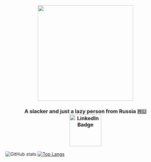 <div id="header" align="center">
  <img src="https://sun9-31.userapi.com/impg/6ABsJ9pQtYewV10wizu5DY8Iku_DvSdEH3o7Uw/mnrOLTuKOaw.jpg?size=602x370&quality=96&sign=43431d3beedc5ac2413562637f8c5c2e&type=album" width="300" hight="600" />
</div>
<h3 align="center">A slacker and just a lazy person from Russia 🇷🇺
  <div id="badges">
  <a href="https://t.me/yuschkof">
    <img src="https://img.shields.io/badge/Telegram-blue?logo=telegram&logoColor=white" alt="LinkedIn Badge" align="center" width="100"/>
  </a>
</div>
</h3>

![GitHub stats](https://github-readme-stats.vercel.app/api?username=yuschkof&show_icons=true&theme=dracula)
[![Top Langs](https://github-readme-stats.vercel.app/api/top-langs/?username=yuschkof&layout=compact)](https://github.com/yuschkof/github-readme-stats)

